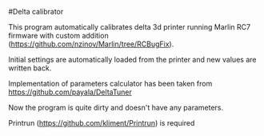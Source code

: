 #Delta calibrator

This program automatically calibrates delta 3d printer running Marlin RC7
firmware with custom addition (https://github.com/nzinov/Marlin/tree/RCBugFix).

Initial settings are automatically loaded from the printer and new values are written back.

Implementation of parameters calculator has been taken from https://github.com/payala/DeltaTuner

Now the program is quite dirty and doesn't have any parameters.

Printrun (https://github.com/kliment/Printrun) is required

